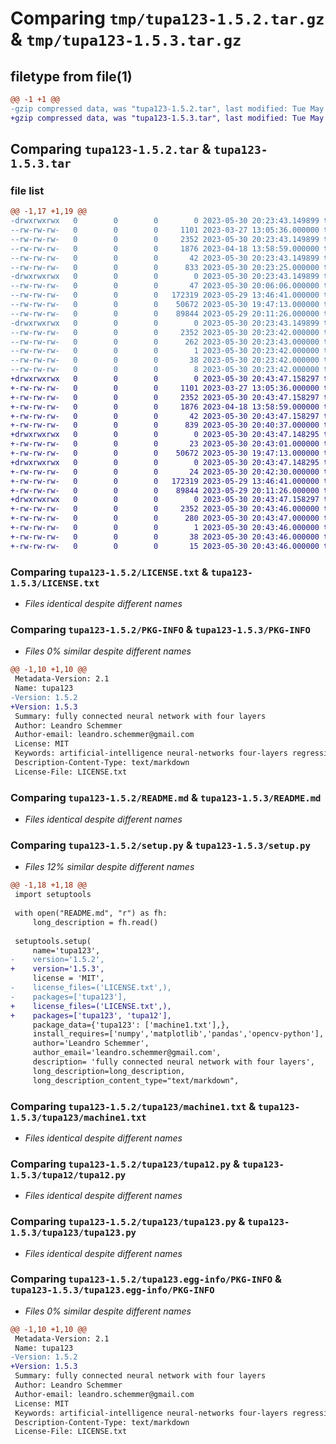 # Comparing `tmp/tupa123-1.5.2.tar.gz` & `tmp/tupa123-1.5.3.tar.gz`

## filetype from file(1)

```diff
@@ -1 +1 @@
-gzip compressed data, was "tupa123-1.5.2.tar", last modified: Tue May 30 20:23:43 2023, max compression
+gzip compressed data, was "tupa123-1.5.3.tar", last modified: Tue May 30 20:43:47 2023, max compression
```

## Comparing `tupa123-1.5.2.tar` & `tupa123-1.5.3.tar`

### file list

```diff
@@ -1,17 +1,19 @@
-drwxrwxrwx   0        0        0        0 2023-05-30 20:23:43.149899 tupa123-1.5.2/
--rw-rw-rw-   0        0        0     1101 2023-03-27 13:05:36.000000 tupa123-1.5.2/LICENSE.txt
--rw-rw-rw-   0        0        0     2352 2023-05-30 20:23:43.149899 tupa123-1.5.2/PKG-INFO
--rw-rw-rw-   0        0        0     1876 2023-04-18 13:58:59.000000 tupa123-1.5.2/README.md
--rw-rw-rw-   0        0        0       42 2023-05-30 20:23:43.149899 tupa123-1.5.2/setup.cfg
--rw-rw-rw-   0        0        0      833 2023-05-30 20:23:25.000000 tupa123-1.5.2/setup.py
-drwxrwxrwx   0        0        0        0 2023-05-30 20:23:43.149899 tupa123-1.5.2/tupa123/
--rw-rw-rw-   0        0        0       47 2023-05-30 20:06:06.000000 tupa123-1.5.2/tupa123/__init__.py
--rw-rw-rw-   0        0        0   172319 2023-05-29 13:46:41.000000 tupa123-1.5.2/tupa123/machine1.txt
--rw-rw-rw-   0        0        0    50672 2023-05-30 19:47:13.000000 tupa123-1.5.2/tupa123/tupa12.py
--rw-rw-rw-   0        0        0    89844 2023-05-29 20:11:26.000000 tupa123-1.5.2/tupa123/tupa123.py
-drwxrwxrwx   0        0        0        0 2023-05-30 20:23:43.149899 tupa123-1.5.2/tupa123.egg-info/
--rw-rw-rw-   0        0        0     2352 2023-05-30 20:23:42.000000 tupa123-1.5.2/tupa123.egg-info/PKG-INFO
--rw-rw-rw-   0        0        0      262 2023-05-30 20:23:43.000000 tupa123-1.5.2/tupa123.egg-info/SOURCES.txt
--rw-rw-rw-   0        0        0        1 2023-05-30 20:23:42.000000 tupa123-1.5.2/tupa123.egg-info/dependency_links.txt
--rw-rw-rw-   0        0        0       38 2023-05-30 20:23:42.000000 tupa123-1.5.2/tupa123.egg-info/requires.txt
--rw-rw-rw-   0        0        0        8 2023-05-30 20:23:42.000000 tupa123-1.5.2/tupa123.egg-info/top_level.txt
+drwxrwxrwx   0        0        0        0 2023-05-30 20:43:47.158297 tupa123-1.5.3/
+-rw-rw-rw-   0        0        0     1101 2023-03-27 13:05:36.000000 tupa123-1.5.3/LICENSE.txt
+-rw-rw-rw-   0        0        0     2352 2023-05-30 20:43:47.158297 tupa123-1.5.3/PKG-INFO
+-rw-rw-rw-   0        0        0     1876 2023-04-18 13:58:59.000000 tupa123-1.5.3/README.md
+-rw-rw-rw-   0        0        0       42 2023-05-30 20:43:47.158297 tupa123-1.5.3/setup.cfg
+-rw-rw-rw-   0        0        0      839 2023-05-30 20:40:37.000000 tupa123-1.5.3/setup.py
+drwxrwxrwx   0        0        0        0 2023-05-30 20:43:47.148295 tupa123-1.5.3/tupa12/
+-rw-rw-rw-   0        0        0       23 2023-05-30 20:43:01.000000 tupa123-1.5.3/tupa12/__init__.py
+-rw-rw-rw-   0        0        0    50672 2023-05-30 19:47:13.000000 tupa123-1.5.3/tupa12/tupa12.py
+drwxrwxrwx   0        0        0        0 2023-05-30 20:43:47.148295 tupa123-1.5.3/tupa123/
+-rw-rw-rw-   0        0        0       24 2023-05-30 20:42:30.000000 tupa123-1.5.3/tupa123/__init__.py
+-rw-rw-rw-   0        0        0   172319 2023-05-29 13:46:41.000000 tupa123-1.5.3/tupa123/machine1.txt
+-rw-rw-rw-   0        0        0    89844 2023-05-29 20:11:26.000000 tupa123-1.5.3/tupa123/tupa123.py
+drwxrwxrwx   0        0        0        0 2023-05-30 20:43:47.158297 tupa123-1.5.3/tupa123.egg-info/
+-rw-rw-rw-   0        0        0     2352 2023-05-30 20:43:46.000000 tupa123-1.5.3/tupa123.egg-info/PKG-INFO
+-rw-rw-rw-   0        0        0      280 2023-05-30 20:43:47.000000 tupa123-1.5.3/tupa123.egg-info/SOURCES.txt
+-rw-rw-rw-   0        0        0        1 2023-05-30 20:43:46.000000 tupa123-1.5.3/tupa123.egg-info/dependency_links.txt
+-rw-rw-rw-   0        0        0       38 2023-05-30 20:43:46.000000 tupa123-1.5.3/tupa123.egg-info/requires.txt
+-rw-rw-rw-   0        0        0       15 2023-05-30 20:43:46.000000 tupa123-1.5.3/tupa123.egg-info/top_level.txt
```

### Comparing `tupa123-1.5.2/LICENSE.txt` & `tupa123-1.5.3/LICENSE.txt`

 * *Files identical despite different names*

### Comparing `tupa123-1.5.2/PKG-INFO` & `tupa123-1.5.3/PKG-INFO`

 * *Files 0% similar despite different names*

```diff
@@ -1,10 +1,10 @@
 Metadata-Version: 2.1
 Name: tupa123
-Version: 1.5.2
+Version: 1.5.3
 Summary: fully connected neural network with four layers
 Author: Leandro Schemmer
 Author-email: leandro.schemmer@gmail.com
 License: MIT
 Keywords: artificial-intelligence neural-networks four-layers regression regression-analysis classification-algorithms tupa123 deep-learning machine-learning data-science artificial-neural-network open-source
 Description-Content-Type: text/markdown
 License-File: LICENSE.txt
```

### Comparing `tupa123-1.5.2/README.md` & `tupa123-1.5.3/README.md`

 * *Files identical despite different names*

### Comparing `tupa123-1.5.2/setup.py` & `tupa123-1.5.3/setup.py`

 * *Files 12% similar despite different names*

```diff
@@ -1,18 +1,18 @@
 import setuptools
 
 with open("README.md", "r") as fh:
     long_description = fh.read()
 
 setuptools.setup(
     name='tupa123',
-    version='1.5.2',
+    version='1.5.3',
     license = 'MIT',
-    license_files=('LICENSE.txt',),    
-    packages=['tupa123'],
+    license_files=('LICENSE.txt',),
+    packages=['tupa123', 'tupa12'],
     package_data={'tupa123': ['machine1.txt'],},    
     install_requires=['numpy','matplotlib','pandas','opencv-python'],    
     author='Leandro Schemmer',
     author_email='leandro.schemmer@gmail.com',
     description= 'fully connected neural network with four layers',
     long_description=long_description,
     long_description_content_type="text/markdown",
```

### Comparing `tupa123-1.5.2/tupa123/machine1.txt` & `tupa123-1.5.3/tupa123/machine1.txt`

 * *Files identical despite different names*

### Comparing `tupa123-1.5.2/tupa123/tupa12.py` & `tupa123-1.5.3/tupa12/tupa12.py`

 * *Files identical despite different names*

### Comparing `tupa123-1.5.2/tupa123/tupa123.py` & `tupa123-1.5.3/tupa123/tupa123.py`

 * *Files identical despite different names*

### Comparing `tupa123-1.5.2/tupa123.egg-info/PKG-INFO` & `tupa123-1.5.3/tupa123.egg-info/PKG-INFO`

 * *Files 0% similar despite different names*

```diff
@@ -1,10 +1,10 @@
 Metadata-Version: 2.1
 Name: tupa123
-Version: 1.5.2
+Version: 1.5.3
 Summary: fully connected neural network with four layers
 Author: Leandro Schemmer
 Author-email: leandro.schemmer@gmail.com
 License: MIT
 Keywords: artificial-intelligence neural-networks four-layers regression regression-analysis classification-algorithms tupa123 deep-learning machine-learning data-science artificial-neural-network open-source
 Description-Content-Type: text/markdown
 License-File: LICENSE.txt
```

